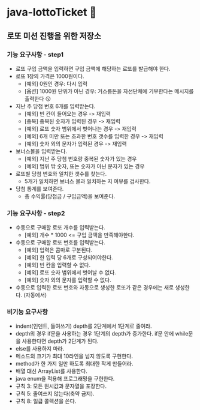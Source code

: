 # java-lottoTicket 🎫
## 로또 미션 진행을 위한 저장소

### 기능 요구사항 - step1

- 로또 구입 금액을 입력하면 구입 금액에 해당하는 로또를 발급해야 한다.
- 로또 1장의 가격은 1000원이다.
    - [예외] 0원인 경우: 다시 입력
    - [옵션] 1000원 단위가 아닌 경우: 거스름돈을 자선단체에 기부한다는 메시지를 출력한다 😗
- 지난 주 당첨 번호 6개를 입력받는다.
    - [예외] 빈 칸이 들어오는 경우 -> 재입력
    - [중복] 중복된 숫자가 입력된 경우 -> 재입력
    - [예외] 로또 숫자 범위에서 벗어나는 경우 -> 재입력
    - [예외] 6개 미만 또는 초과한 번호 갯수를 입력한 경우 -> 재입력
    - [예외] 숫자 외의 문자가 입력된 경우 -> 재입력
- 보너스볼을 입력받는다.
    - [예외] 지난 주 당첨 번호랑 중복된 숫자가 있는 경우
    - [예외] 범위 밖 숫자, 또는 숫자가 아닌 문자가 있는 경우
- 로또별 당첨 번호와 일치한 갯수를 찾는다.
    - 5개가 일치하면 보너스 볼과 일치하는 지 여부를 검사한다.
- 당첨 통계를 보여준다.
    - 총 수익률(당첨금 / 구입금액)을 보여준다.
  
### 기능 요구사항 - step2

- 수동으로 구매할 로또 개수를 입력받는다.
  - [예외] 개수 * 1000 <= 구입 금액을 만족해야한다.
- 수동으로 구매할 로또 번호를 입력받는다.
  - [예외] 입력은 콤마로 구분된다.
  - [예외] 한 입력 당 6개로 구성되어야한다.
  - [예외] 빈 칸을 입력할 수 없다.
  - [예외] 로또 숫자 범위에서 벗어날 수 없다.
  - [예외] 숫자 외의 문자를 입력할 수 없다.
- 수동으로 입력한 로또 번호와 자동으로 생성한 로또가 같은 경우에는 새로 생성한다. (자동에서)



### 비기능 요구사항
- indent(인덴트, 들여쓰기) depth를 2단계에서 1단계로 줄여라.
- depth의 경우 if문을 사용하는 경우 1단계의 depth가 증가한다. if문 안에 while문을 사용한다면 depth가 2단계가 된다.
- else를 사용하지 마라.
- 메소드의 크기가 최대 10라인을 넘지 않도록 구현한다.
- method가 한 가지 일만 하도록 최대한 작게 만들어라.
- 배열 대신 ArrayList를 사용한다.
- java enum을 적용해 프로그래밍을 구현한다.
- 규칙 3: 모든 원시값과 문자열을 포장한다.
- 규칙 5: 줄여쓰지 않는다(축약 금지).
- 규칙 8: 일급 콜렉션을 쓴다.
